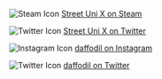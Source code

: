 ![Steam Icon](/images/platforms/steam.svg "Street Uni X on Steam") [Street Uni X on Steam](https://store.steampowered.com/app/2204900/STREET_UNI_X/)

![Twitter Icon](/images/platforms/twitter.svg "Street Uni X on Twitter") [Street Uni X on Twitter](https://bsky.app/profile/street-uni-x.bsky.social)

![Instagram Icon](/images/platforms/instagram.svg "daffodil on Instagram") [daffodil on Instagram](https://www.instagram.com/dafffffodil/)

![Twitter Icon](/images/platforms/twitter.svg "daffodil on Twitter") [daffodil on Twitter](https://bsky.app/profile/daff.space)
